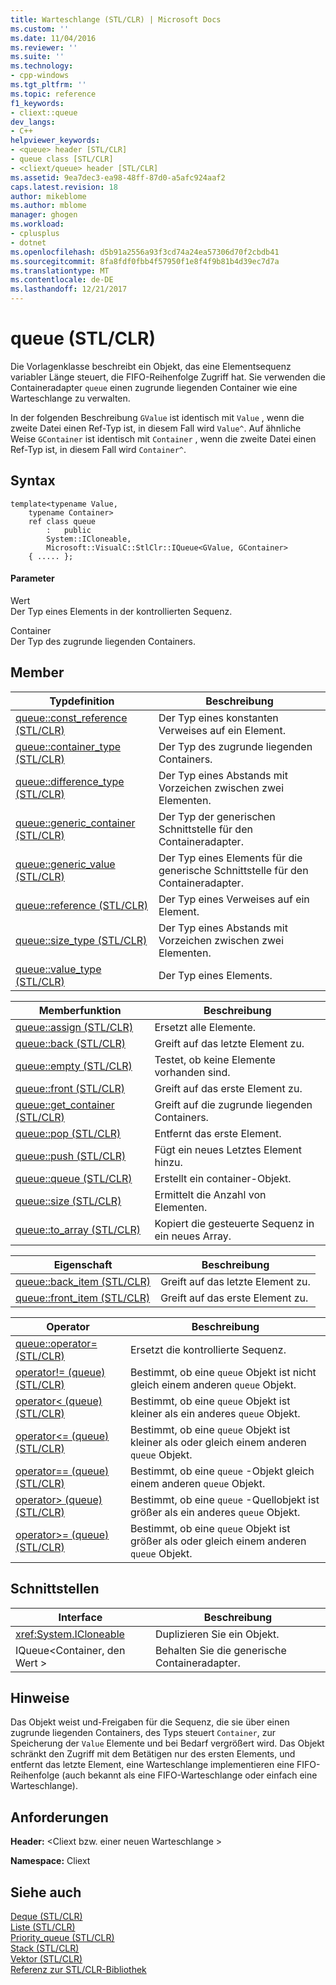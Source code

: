 ```yaml
---
title: Warteschlange (STL/CLR) | Microsoft Docs
ms.custom: ''
ms.date: 11/04/2016
ms.reviewer: ''
ms.suite: ''
ms.technology:
- cpp-windows
ms.tgt_pltfrm: ''
ms.topic: reference
f1_keywords:
- cliext::queue
dev_langs:
- C++
helpviewer_keywords:
- <queue> header [STL/CLR]
- queue class [STL/CLR]
- <cliext/queue> header [STL/CLR]
ms.assetid: 9ea7dec3-ea98-48ff-87d0-a5afc924aaf2
caps.latest.revision: 18
author: mikeblome
ms.author: mblome
manager: ghogen
ms.workload:
- cplusplus
- dotnet
ms.openlocfilehash: d5b91a2556a93f3cd74a24ea57306d70f2cbdb41
ms.sourcegitcommit: 8fa8fdf0fbb4f57950f1e8f4f9b81b4d39ec7d7a
ms.translationtype: MT
ms.contentlocale: de-DE
ms.lasthandoff: 12/21/2017
---
```

# <a name="queue-stlclr"></a>queue (STL/CLR)
Die Vorlagenklasse beschreibt ein Objekt, das eine Elementsequenz variabler Länge steuert, die FIFO-Reihenfolge Zugriff hat. Sie verwenden die Containeradapter `queue` einen zugrunde liegenden Container wie eine Warteschlange zu verwalten.  
  
 In der folgenden Beschreibung `GValue` ist identisch mit `Value` , wenn die zweite Datei einen Ref-Typ ist, in diesem Fall wird `Value^`. Auf ähnliche Weise `GContainer` ist identisch mit `Container` , wenn die zweite Datei einen Ref-Typ ist, in diesem Fall wird `Container^`.  
  
## <a name="syntax"></a>Syntax  
  
```  
template<typename Value,  
    typename Container>  
    ref class queue  
        :   public  
        System::ICloneable,  
        Microsoft::VisualC::StlClr::IQueue<GValue, GContainer>  
    { ..... };  
```  
  
#### <a name="parameters"></a>Parameter  
 Wert  
 Der Typ eines Elements in der kontrollierten Sequenz.  
  
 Container  
 Der Typ des zugrunde liegenden Containers.  
  
## <a name="members"></a>Member  
  
|Typdefinition|Beschreibung|  
|---------------------|-----------------|  
|[queue::const_reference (STL/CLR)](../dotnet/queue-const-reference-stl-clr.md)|Der Typ eines konstanten Verweises auf ein Element.|  
|[queue::container_type (STL/CLR)](../dotnet/queue-container-type-stl-clr.md)|Der Typ des zugrunde liegenden Containers.|  
|[queue::difference_type (STL/CLR)](../dotnet/queue-difference-type-stl-clr.md)|Der Typ eines Abstands mit Vorzeichen zwischen zwei Elementen.|  
|[queue::generic_container (STL/CLR)](../dotnet/queue-generic-container-stl-clr.md)|Der Typ der generischen Schnittstelle für den Containeradapter.|  
|[queue::generic_value (STL/CLR)](../dotnet/queue-generic-value-stl-clr.md)|Der Typ eines Elements für die generische Schnittstelle für den Containeradapter.|  
|[queue::reference (STL/CLR)](../dotnet/queue-reference-stl-clr.md)|Der Typ eines Verweises auf ein Element.|  
|[queue::size_type (STL/CLR)](../dotnet/queue-size-type-stl-clr.md)|Der Typ eines Abstands mit Vorzeichen zwischen zwei Elementen.|  
|[queue::value_type (STL/CLR)](../dotnet/queue-value-type-stl-clr.md)|Der Typ eines Elements.|  
  
|Memberfunktion|Beschreibung|  
|---------------------|-----------------|  
|[queue::assign (STL/CLR)](../dotnet/queue-assign-stl-clr.md)|Ersetzt alle Elemente.|  
|[queue::back (STL/CLR)](../dotnet/queue-back-stl-clr.md)|Greift auf das letzte Element zu.|  
|[queue::empty (STL/CLR)](../dotnet/queue-empty-stl-clr.md)|Testet, ob keine Elemente vorhanden sind.|  
|[queue::front (STL/CLR)](../dotnet/queue-front-stl-clr.md)|Greift auf das erste Element zu.|  
|[queue::get_container (STL/CLR)](../dotnet/queue-get-container-stl-clr.md)|Greift auf die zugrunde liegenden Containers.|  
|[queue::pop (STL/CLR)](../dotnet/queue-pop-stl-clr.md)|Entfernt das erste Element.|  
|[queue::push (STL/CLR)](../dotnet/queue-push-stl-clr.md)|Fügt ein neues Letztes Element hinzu.|  
|[queue::queue (STL/CLR)](../dotnet/queue-queue-stl-clr.md)|Erstellt ein container-Objekt.|  
|[queue::size (STL/CLR)](../dotnet/queue-size-stl-clr.md)|Ermittelt die Anzahl von Elementen.|  
|[queue::to_array (STL/CLR)](../dotnet/queue-to-array-stl-clr.md)|Kopiert die gesteuerte Sequenz in ein neues Array.|  
  
|Eigenschaft|Beschreibung|  
|--------------|-----------------|  
|[queue::back_item (STL/CLR)](../dotnet/queue-back-item-stl-clr.md)|Greift auf das letzte Element zu.|  
|[queue::front_item (STL/CLR)](../dotnet/queue-front-item-stl-clr.md)|Greift auf das erste Element zu.|  
  
|Operator|Beschreibung|  
|--------------|-----------------|  
|[queue::operator= (STL/CLR)](../dotnet/queue-operator-assign-stl-clr.md)|Ersetzt die kontrollierte Sequenz.|  
|[operator!= (queue) (STL/CLR)](../dotnet/operator-inequality-queue-stl-clr.md)|Bestimmt, ob eine `queue` Objekt ist nicht gleich einem anderen `queue` Objekt.|  
|[operator< (queue) (STL/CLR)](../dotnet/operator-less-than-queue-stl-clr.md)|Bestimmt, ob eine `queue` Objekt ist kleiner als ein anderes `queue` Objekt.|  
|[operator<= (queue) (STL/CLR)](../dotnet/operator-less-or-equal-queue-stl-clr.md)|Bestimmt, ob eine `queue` Objekt ist kleiner als oder gleich einem anderen `queue` Objekt.|  
|[operator== (queue) (STL/CLR)](../dotnet/operator-equality-queue-stl-clr.md)|Bestimmt, ob eine `queue` -Objekt gleich einem anderen `queue` Objekt.|  
|[operator> (queue) (STL/CLR)](../dotnet/operator-greater-than-queue-stl-clr.md)|Bestimmt, ob eine `queue` -Quellobjekt ist größer als ein anderes `queue` Objekt.|  
|[operator>= (queue) (STL/CLR)](../dotnet/operator-greater-or-equal-queue-stl-clr.md)|Bestimmt, ob eine `queue` Objekt ist größer als oder gleich einem anderen `queue` Objekt.|  
  
## <a name="interfaces"></a>Schnittstellen  
  
|Interface|Beschreibung|  
|---------------|-----------------|  
|<xref:System.ICloneable>|Duplizieren Sie ein Objekt.|  
|IQueue\<Container, den Wert >|Behalten Sie die generische Containeradapter.|  
  
## <a name="remarks"></a>Hinweise  
 Das Objekt weist und-Freigaben für die Sequenz, die sie über einen zugrunde liegenden Containers, des Typs steuert `Container`, zur Speicherung der `Value` Elemente und bei Bedarf vergrößert wird. Das Objekt schränkt den Zugriff mit dem Betätigen nur des ersten Elements, und entfernt das letzte Element, eine Warteschlange implementieren eine FIFO-Reihenfolge (auch bekannt als eine FIFO-Warteschlange oder einfach eine Warteschlange).  
  
## <a name="requirements"></a>Anforderungen  
 **Header:** \<Cliext bzw. einer neuen Warteschlange >  
  
 **Namespace:** Cliext  
  
## <a name="see-also"></a>Siehe auch  
 [Deque (STL/CLR)](../dotnet/deque-stl-clr.md)   
 [Liste (STL/CLR)](../dotnet/list-stl-clr.md)   
 [Priority_queue (STL/CLR)](../dotnet/priority-queue-stl-clr.md)   
 [Stack (STL/CLR)](../dotnet/stack-stl-clr.md)   
 [Vektor (STL/CLR)](../dotnet/vector-stl-clr.md)   
 [Referenz zur STL/CLR-Bibliothek](../dotnet/stl-clr-library-reference.md)